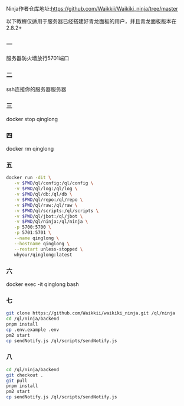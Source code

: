 Ninja作者仓库地址:https://github.com/Waikkii/Waikiki_ninja/tree/master

以下教程仅适用于服务器已经搭建好青龙面板的用户，并且青龙面板版本在2.8.2+

### 一
服务器防火墙放行5701端口

### 二
ssh连接你的服务器服务器

### 三
docker stop qinglong

### 四
docker rm qinglong

### 五
```bash
docker run -dit \
   -v $PWD/ql/config:/ql/config \
   -v $PWD/ql/log:/ql/log \
   -v $PWD/ql/db:/ql/db \
   -v $PWD/ql/repo:/ql/repo \
   -v $PWD/ql/raw:/ql/raw \
   -v $PWD/ql/scripts:/ql/scripts \
   -v $PWD/ql/jbot:/ql/jbot \
   -v $PWD/ql/ninja:/ql/ninja \
   -p 5700:5700 \
   -p 5701:5701 \
   --name qinglong \
   --hostname qinglong \
   --restart unless-stopped \
   whyour/qinglong:latest
```   
### 六
docker exec -it qinglong bash

### 七
```bash
git clone https://github.com/Waikkii/waikiki_ninja.git /ql/ninja
cd /ql/ninja/backend
pnpm install
cp .env.example .env
pm2 start
cp sendNotify.js /ql/scripts/sendNotify.js
```
### 八
```bash
cd /ql/ninja/backend
git checkout .
git pull
pnpm install
pm2 start
cp sendNotify.js /ql/scripts/sendNotify.js
```
